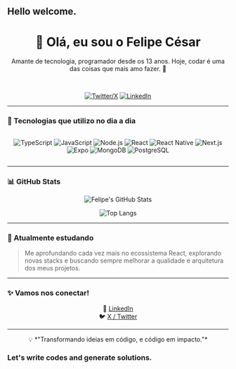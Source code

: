 ## Hello welcome.

<h1 align="center">👋 Olá, eu sou o Felipe César</h1>

<p align="center">Amante de tecnologia, programador desde os 13 anos. Hoje, codar é uma das coisas que mais amo fazer. 🚀</p>

<br />

<div align="center">

[![Twitter/X](https://img.shields.io/badge/X-1DA1F2?style=for-the-badge&logo=x&logoColor=white)](https://x.com/felipecesar13)
[![LinkedIn](https://img.shields.io/badge/LinkedIn-0077B5?style=for-the-badge&logo=linkedin&logoColor=white)](https://www.linkedin.com/in/felipecesar13)

</div>

---

### 🚀 Tecnologias que utilizo no dia a dia

<div style="display: flex; flex-wrap: wrap;" align="center">
  
![TypeScript](https://img.shields.io/badge/-TypeScript-3178C6?style=for-the-badge&logo=typescript&logoColor=white)
![JavaScript](https://img.shields.io/badge/-JavaScript-F7DF1E?style=for-the-badge&logo=javascript&logoColor=black)
![Node.js](https://img.shields.io/badge/-Node.js-339933?style=for-the-badge&logo=node.js&logoColor=white)
![React](https://img.shields.io/badge/-React-61DAFB?style=for-the-badge&logo=react&logoColor=black)
![React Native](https://img.shields.io/badge/-React_Native-20232A?style=for-the-badge&logo=react&logoColor=61DAFB)
![Next.js](https://img.shields.io/badge/-Next.js-000000?style=for-the-badge&logo=next.js&logoColor=white)
![Expo](https://img.shields.io/badge/-Expo-000020?style=for-the-badge&logo=expo&logoColor=white)
![MongoDB](https://img.shields.io/badge/-MongoDB-47A248?style=for-the-badge&logo=mongodb&logoColor=white)
![PostgreSQL](https://img.shields.io/badge/-PostgreSQL-4169E1?style=for-the-badge&logo=postgresql&logoColor=white)

</div>

---

### 📊 GitHub Stats

<div align="center">

![Felipe's GitHub Stats](https://github-readme-stats.vercel.app/api?username=felipecesar13&show_icons=true&theme=tokyonight&hide=issues&hide_title=true)

![Top Langs](https://github-readme-stats.vercel.app/api/top-langs/?username=felipecesar13&layout=compact&theme=tokyonight)

</div>

---

### 🧠 Atualmente estudando
> Me aprofundando cada vez mais no ecossistema React, explorando novas stacks e buscando sempre melhorar a qualidade e arquitetura dos meus projetos.

---

### ✨ Vamos nos conectar!

<div align="center">
  
🔗 [LinkedIn](https://www.linkedin.com/in/felipecesar13)  
🐦 [X / Twitter](https://x.com/felipecesar13)

</div>

---

<p align="center">💡 *"Transformando ideias em código, e código em impacto."*</p>


### Let's write codes and generate solutions.
